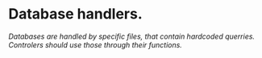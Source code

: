 # Database handlers.
_Databases are handled by specific files, that contain hardcoded querries. Controlers should use those through their functions._